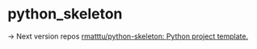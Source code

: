 # python_skeleton

→ Next version repos [rmatttu/python-skeleton: Python project template.](https://github.com/rmatttu/python-skeleton)
